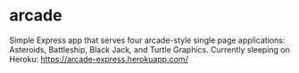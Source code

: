 # arcade
Simple Express app that serves four arcade-style single page applications: Asteroids, Battleship, Black Jack, and Turtle Graphics.
Currently sleeping on Heroku: https://arcade-express.herokuapp.com/
